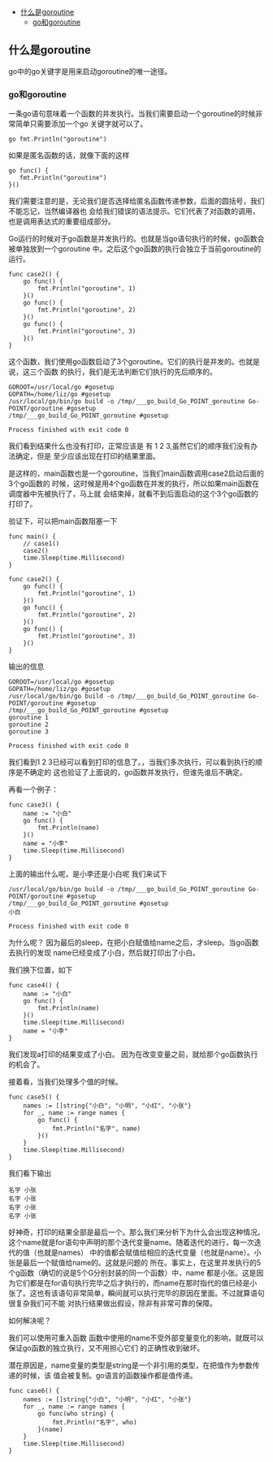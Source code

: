 
- [什么是goroutine](#%e4%bb%80%e4%b9%88%e6%98%afslice)
   - [go和goroutine](#slice%e7%9a%84%e5%88%9b%e5%bb%ba%e4%bd%bf%e7%94%a8)
 



## 什么是goroutine

go中的go关键字是用来启动goroutine的唯一途径。

### go和goroutine

一条go语句意味着一个函数的并发执行。当我们需要启动一个goroutine的时候非常简单只需要添加一个go
关键字就可以了。

````
go fmt.Println("goroutine")
````

如果是匿名函数的话，就像下面的这样

````
go func() {
   fmt.Println("goroutine")
}()
````
我们需要注意的是，无论我们是否选择给匿名函数传递参数，后面的圆括号，我们不能忘记，当然编译器也
会给我们错误的语法提示。它们代表了对函数的调用，也是调用表达式的重要组成部分。

Go运行的时候对于go函数是并发执行的。也就是当go语句执行的时候，go函数会被单独放到一个goroutine
中。之后这个go函数的执行会独立于当前goroutine的运行。

````
func case2() {
	go func() {
		fmt.Println("goroutine", 1)
	}()
	go func() {
		fmt.Println("goroutine", 2)
	}()
	go func() {
		fmt.Println("goroutine", 3)
	}()
}
````
这个函数，我们使用go函数启动了3个goroutine。它们的执行是并发的。也就是说，这三个函数
的执行，我们是无法判断它们执行的先后顺序的。
````
GOROOT=/usr/local/go #gosetup
GOPATH=/home/liz/go #gosetup
/usr/local/go/bin/go build -o /tmp/___go_build_Go_POINT_goroutine Go-POINT/goroutine #gosetup
/tmp/___go_build_Go_POINT_goroutine #gosetup

Process finished with exit code 0
````
我们看到结果什么也没有打印，正常应该是 有 1 2 3,虽然它们的顺序我们没有办法确定，但是
至少应该出现在打印的结果里面。

是这样的，main函数也是一个goroutine，当我们main函数调用case2启动后面的3个go函数的
时候，这时候是用4个go函数在并发的执行，所以如果main函数在调度器中先被执行了，马上就
会结束掉，就看不到后面启动的这个3个go函数的打印了。

验证下，可以把main函数阻塞一下
````
func main() {
	// case1()
	case2()
	time.Sleep(time.Millisecond)
}

func case2() {
	go func() {
		fmt.Println("goroutine", 1)
	}()
	go func() {
		fmt.Println("goroutine", 2)
	}()
	go func() {
		fmt.Println("goroutine", 3)
	}()
}
````
输出的信息
````
GOROOT=/usr/local/go #gosetup
GOPATH=/home/liz/go #gosetup
/usr/local/go/bin/go build -o /tmp/___go_build_Go_POINT_goroutine Go-POINT/goroutine #gosetup
/tmp/___go_build_Go_POINT_goroutine #gosetup
goroutine 1
goroutine 2
goroutine 3

Process finished with exit code 0

````
我们看到1 2 3已经可以看到打印的信息了。，当我们多次执行，可以看到执行的顺序是不确定的
这也验证了上面说的，go函数并发执行，但谁先谁后不确定。

再看一个例子：
````
func case3() {
	name := "小白"
	go func() {
		fmt.Println(name)
	}()
	name = "小李"
	time.Sleep(time.Millisecond)
}
````
上面的输出什么呢，是小李还是小白呢
我们来试下
````
/usr/local/go/bin/go build -o /tmp/___go_build_Go_POINT_goroutine Go-POINT/goroutine #gosetup
/tmp/___go_build_Go_POINT_goroutine #gosetup
小白

Process finished with exit code 0
````
为什么呢？
因为最后的sleep，在把小白赋值给name之后，才sleep。当go函数去执行的发现
name已经变成了小白，然后就打印出了小白。

我们换下位置，如下
````
func case4() {
	name := "小白"
	go func() {
		fmt.Println(name)
	}()
	time.Sleep(time.Millisecond)
	name = "小李"
}
````
我们发现a打印的结果变成了小白。
因为在改变变量之前，就给那个go函数执行的机会了。

接着看，当我们处理多个值的时候。

````
func case5() {
	names := []string{"小白", "小明", "小红", "小张"}
	for _, name := range names {
		go func() {
			fmt.Println("名字", name)
		}()
	}
	time.Sleep(time.Millisecond)
}
````
我们看下输出
````
名字 小张
名字 小张
名字 小张
名字 小张
````
好神奇，打印的结果全部是最后一个。那么我们来分析下为什么会出现这种情况。
这个name就是for语句中声明的那个迭代变量name。随着迭代的进行，每一次迭代的值（也就是names）
中的值都会赋值给相应的迭代变量（也就是name）。小张是最后一个赋值给name的。这就是问题的
所在。事实上，在这里并发执行的5个g函数（确切的说是5个G分别封装的同一个函数）中，name
都是小张。这是因为它们都是在for语句执行完毕之后才执行的，而name在那时指代的值已经是小
张了。这也有该语句非常简单，瞬间就可以执行完毕的原因在里面。不过就算语句很复杂我们可不能
对执行结果做出假设，除非有非常可靠的保障。

如何解决呢？

我们可以使用可重入函数
函数中使用的name不受外部变量变化的影响，就既可以保证go函数的独立执行，又不用担心它们
的正确性收到破坏。

潜在原因是，name变量的类型是string是一个非引用的类型，在把值作为参数传递的时候，该
值会被复制。go语言的函数操作都是值传递。

````
func case6() {
	names := []string{"小白", "小明", "小红", "小张"}
	for _, name := range names {
		go func(who string) {
			fmt.Println("名字", who)
		}(name)
	}
	time.Sleep(time.Millisecond)
}
````
